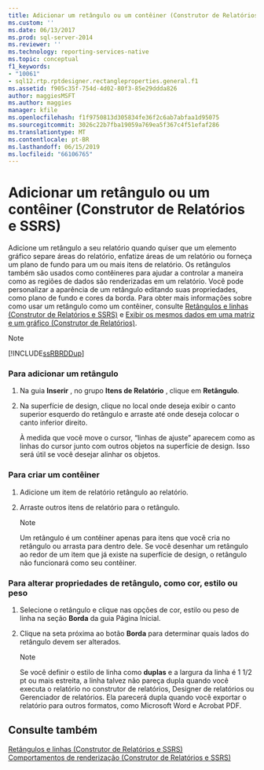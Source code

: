 ```yaml
---
title: Adicionar um retângulo ou um contêiner (Construtor de Relatórios e SSRS) | Microsoft Docs
ms.custom: ''
ms.date: 06/13/2017
ms.prod: sql-server-2014
ms.reviewer: ''
ms.technology: reporting-services-native
ms.topic: conceptual
f1_keywords:
- "10061"
- sql12.rtp.rptdesigner.rectangleproperties.general.f1
ms.assetid: f905c35f-754d-4d02-80f3-85e29ddda826
author: maggiesMSFT
ms.author: maggies
manager: kfile
ms.openlocfilehash: f1f9750813d305834fe36f2c6ab7abfaa1d95075
ms.sourcegitcommit: 3026c22b7fba19059a769ea5f367c4f51efaf286
ms.translationtype: MT
ms.contentlocale: pt-BR
ms.lasthandoff: 06/15/2019
ms.locfileid: "66106765"
---
```

# <a name="add-a-rectangle-or-container-report-builder-and-ssrs"></a>Adicionar um retângulo ou um contêiner (Construtor de Relatórios e SSRS)
  Adicione um retângulo a seu relatório quando quiser que um elemento gráfico separe áreas do relatório, enfatize áreas de um relatório ou forneça um plano de fundo para um ou mais itens de relatório. Os retângulos também são usados como contêineres para ajudar a controlar a maneira como as regiões de dados são renderizadas em um relatório. Você pode personalizar a aparência de um retângulo editando suas propriedades, como plano de fundo e cores da borda. Para obter mais informações sobre como usar um retângulo como um contêiner, consulte [Retângulos e linhas &#40;Construtor de Relatórios e SSRS&#41;](rectangles-and-lines-report-builder-and-ssrs.md) e [Exibir os mesmos dados em uma matriz e um gráfico &#40;Construtor de Relatórios&#41;](display-the-same-data-on-a-matrix-and-a-chart-report-builder.md).  
  
> [!NOTE]  
>  [!INCLUDE[ssRBRDDup](../../includes/ssrbrddup-md.md)]  
  
### <a name="to-add-a-rectangle"></a>Para adicionar um retângulo  
  
1.  Na guia **Inserir** , no grupo **Itens de Relatório** , clique em **Retângulo**.  
  
2.  Na superfície de design, clique no local onde deseja exibir o canto superior esquerdo do retângulo e arraste até onde deseja colocar o canto inferior direito.  
  
     À medida que você move o cursor, “linhas de ajuste” aparecem como as linhas do cursor junto com outros objetos na superfície de design. Isso será útil se você desejar alinhar os objetos.  
  
### <a name="to-create-a-container"></a>Para criar um contêiner  
  
1.  Adicione um item de relatório retângulo ao relatório.  
  
2.  Arraste outros itens de relatório para o retângulo.  
  
    > [!NOTE]  
    >  Um retângulo é um contêiner apenas para itens que você cria no retângulo ou arrasta para dentro dele. Se você desenhar um retângulo ao redor de um item que já existe na superfície de design, o retângulo não funcionará como seu contêiner.  
  
### <a name="to-change-rectangle-properties-such-as-color-style-or-weight"></a>Para alterar propriedades de retângulo, como cor, estilo ou peso  
  
1.  Selecione o retângulo e clique nas opções de cor, estilo ou peso de linha na seção **Borda** da guia Página Inicial.  
  
2.  Clique na seta próxima ao botão **Borda** para determinar quais lados do retângulo devem ser alterados.  
  
    > [!NOTE]  
    >  Se você definir o estilo de linha como **duplas** e a largura da linha é 1 1/2 pt ou mais estreita, a linha talvez não pareça dupla quando você executa o relatório no construtor de relatórios, Designer de relatórios ou Gerenciador de relatórios. Ela parecerá dupla quando você exportar o relatório para outros formatos, como Microsoft Word e Acrobat PDF.  
  
## <a name="see-also"></a>Consulte também  
 [Retângulos e linhas &#40;Construtor de Relatórios e SSRS&#41;](rectangles-and-lines-report-builder-and-ssrs.md)   
 [Comportamentos de renderização &#40;Construtor de Relatórios e SSRS&#41;](rendering-behaviors-report-builder-and-ssrs.md)  
  
  
